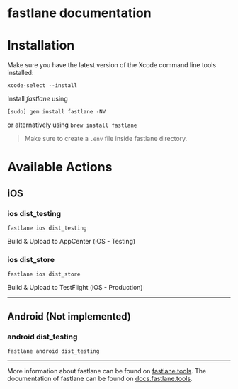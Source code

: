 fastlane documentation
================
# Installation

Make sure you have the latest version of the Xcode command line tools installed:

```
xcode-select --install
```

Install _fastlane_ using
```
[sudo] gem install fastlane -NV
```
or alternatively using `brew install fastlane`

> Make sure to create a `.env` file inside fastlane directory.

# Available Actions
## iOS
### ios dist_testing
```
fastlane ios dist_testing
```
Build & Upload to AppCenter (iOS - Testing)
### ios dist_store
```
fastlane ios dist_store
```
Build & Upload to TestFlight (iOS - Production)

----

## Android (Not implemented)
### android dist_testing
```
fastlane android dist_testing
```


----

More information about fastlane can be found on [fastlane.tools](https://fastlane.tools).
The documentation of fastlane can be found on [docs.fastlane.tools](https://docs.fastlane.tools).

